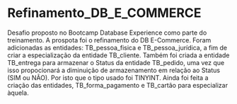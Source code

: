 # Refinamento_DB_E_COMMERCE
Desafio proposto no Bootcamp Database Experience como parte do treinamento.
A prospota foi o refinamento do DB E-Commerce. Foram adicionadas as entidades: TB_pessoa_fisica e TB_pessoa_jurídica, a fim de criar a especialização da entidade TB_cliente.
Também foi criada a entidade TB_entrega para armazenar o Status da entidade TB_pedido, uma vez que isso propocionará a diminuição de armazenamento em relação ao Status (SIM ou NÃO). Por isto que o tipo usado foi TINYINT.
Ainda foi feita a criação das entidades, TB_forma_pagamento e TB_cartão para especializar àquela.


